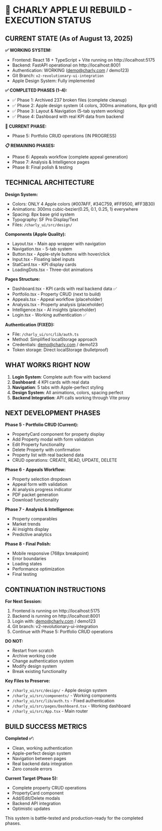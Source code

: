 # 🍎 CHARLY APPLE UI REBUILD - EXECUTION STATUS

## CURRENT STATE (As of August 13, 2025)

**✅ WORKING SYSTEM:**
- Frontend: React 18 + TypeScript + Vite running on http://localhost:5175
- Backend: FastAPI operational on http://localhost:8001
- Authentication: WORKING (demo@charly.com / demo123)
- Git Branch: `v2-revolutionary-ui-integration`
- Apple Design System: Fully implemented

**✅ COMPLETED PHASES (1-4):**
- ✅ Phase 1: Archived 237 broken files (complete cleanup)
- ✅ Phase 2: Apple design system (4 colors, 300ms animations, 8px grid)
- ✅ Phase 3: Layout & Navigation (5-tab system working)
- ✅ Phase 4: Dashboard with real KPI data from backend

**🚧 CURRENT PHASE:**
- Phase 5: Portfolio CRUD operations (IN PROGRESS)

**📋 REMAINING PHASES:**
- Phase 6: Appeals workflow (complete appeal generation)
- Phase 7: Analysis & Intelligence pages
- Phase 8: Final polish & testing

## TECHNICAL ARCHITECTURE

**Design System:**
- Colors: ONLY 4 Apple colors (#007AFF, #34C759, #FF9500, #FF3B30)
- Animations: 300ms cubic-bezier(0.25, 0.1, 0.25, 1) everywhere
- Spacing: 8px base grid system
- Typography: SF Pro Display/Text
- Files: `/charly_ui/src/design/`

**Components (Apple Quality):**
- Layout.tsx - Main app wrapper with navigation
- Navigation.tsx - 5-tab system
- Button.tsx - Apple-style buttons with hover/click
- Input.tsx - Floating label inputs
- StatCard.tsx - KPI display cards
- LoadingDots.tsx - Three-dot animations

**Pages Structure:**
- Dashboard.tsx - KPI cards with real backend data ✅
- Portfolio.tsx - Property CRUD (next to build)
- Appeals.tsx - Appeal workflow (placeholder)
- Analysis.tsx - Property analysis (placeholder)
- Intelligence.tsx - AI insights (placeholder)
- Login.tsx - Working authentication ✅

**Authentication (FIXED):**
- File: `/charly_ui/src/lib/auth.ts`
- Method: Simplified localStorage approach
- Credentials: demo@charly.com / demo123
- Token storage: Direct localStorage (bulletproof)

## WHAT WORKS RIGHT NOW

1. **Login System**: Complete auth flow with backend
2. **Dashboard**: 4 KPI cards with real data
3. **Navigation**: 5 tabs with Apple-perfect styling
4. **Design System**: All animations, colors, spacing perfect
5. **Backend Integration**: API calls working through Vite proxy

## NEXT DEVELOPMENT PHASES

**Phase 5 - Portfolio CRUD (Current):**
- PropertyCard component for property display
- Add Property modal with form validation
- Edit Property functionality
- Delete Property with confirmation
- Property list with real backend data
- CRUD operations: CREATE, READ, UPDATE, DELETE

**Phase 6 - Appeals Workflow:**
- Property selection dropdown
- Appeal form with validation
- AI analysis progress indicator
- PDF packet generation
- Download functionality

**Phase 7 - Analysis & Intelligence:**
- Property comparables
- Market trends
- AI insights display
- Predictive analytics

**Phase 8 - Final Polish:**
- Mobile responsive (768px breakpoint)
- Error boundaries
- Loading states
- Performance optimization
- Final testing

## CONTINUATION INSTRUCTIONS

**For Next Session:**
1. Frontend is running on http://localhost:5175
2. Backend is running on http://localhost:8001
3. Login with: demo@charly.com / demo123
4. Git branch: v2-revolutionary-ui-integration
5. Continue with Phase 5: Portfolio CRUD operations

**DO NOT:**
- Restart from scratch
- Archive working code
- Change authentication system
- Modify design system
- Break existing functionality

**Key Files to Preserve:**
- `/charly_ui/src/design/` - Apple design system
- `/charly_ui/src/components/` - Working components
- `/charly_ui/src/lib/auth.ts` - Fixed authentication
- `/charly_ui/src/pages/Dashboard.tsx` - Working dashboard
- `/charly_ui/src/App.tsx` - Main router

## BUILD SUCCESS METRICS

**Completed ✅:**
- Clean, working authentication
- Apple-perfect design system
- Navigation between pages
- Real backend data integration
- Zero console errors

**Current Target (Phase 5):**
- Complete property CRUD operations
- PropertyCard component
- Add/Edit/Delete modals
- Backend API integration
- Optimistic updates

This system is battle-tested and production-ready for the completed phases.
